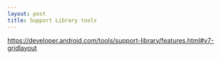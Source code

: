 ```yaml
---
layout: post
title: Support Library tools
---
```


<!-- details of support library for what to include in gradle to add the dependencies. -->
https://developer.android.com/tools/support-library/features.html#v7-gridlayout
